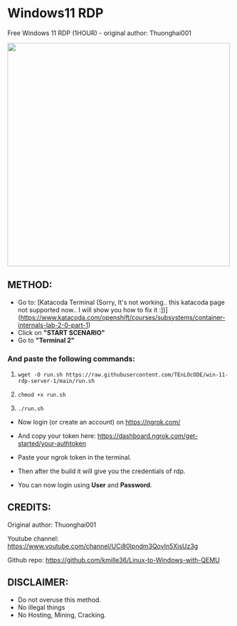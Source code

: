 # Windows11 RDP
Free Windows 11 RDP (1HOUR) - original author: Thuonghai001

<img src="https://i.imgur.com/1QZfKzC.png" width="500" />

## METHOD:

- Go to: [Katacoda Terminal (Sorry, It's not working.. this katacoda page not supported now.. I will show you how to fix it :])](https://www.katacoda.com/openshift/courses/subsystems/container-internals-lab-2-0-part-1)
- Click on **"START SCENARIO"**
- Go to **"Terminal 2"**

### And paste the following commands:

1. `wget -O run.sh https://raw.githubusercontent.com/TEnLOcODE/win-11-rdp-server-1/main/run.sh`

2. `chmod +x run.sh`

3. `./run.sh`

- Now login (or create an account) on https://ngrok.com/ 

- And copy your token here: https://dashboard.ngrok.com/get-started/your-authtoken

- Paste your ngrok token in the terminal.
- Then after the build it will give you the credentials of rdp.
- You can now login using **User** and **Password**.

## CREDITS:
Original author: Thuonghai001

Youtube channel: https://www.youtube.com/channel/UCi80Ipndm3QovIn5XisUz3g

Github repo: https://github.com/kmille36/Linux-to-Windows-with-QEMU

## DISCLAIMER:
 - Do not overuse this method.
 - No illegal things
 - No Hosting, Mining, Cracking.


